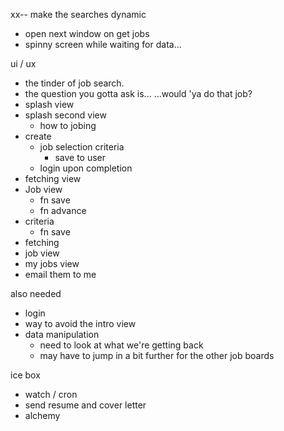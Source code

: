 

xx-- make the searches dynamic

- open next window on get jobs
- spinny screen while waiting for data...

ui / ux
- the tinder of job search.
- the question you gotta ask is...
...would 'ya do that job?
- splash view
- splash second view
  - how to jobing
- create
  - job selection criteria
    - save to user
  - login upon completion
- fetching view
- Job view
  - fn save
  - fn advance
- criteria
  - fn save
- fetching
- job view
- my jobs view
- email them to me

also needed
- login
- way to avoid the intro view
- data manipulation
  - need to look at what we're getting back
  - may have to jump in a bit further for the other job boards

ice box
- watch / cron
- send resume and cover letter
- alchemy
